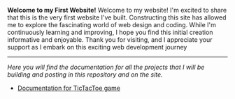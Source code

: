 **Welcome to my First Website!**
Welcome to my website! I'm excited to share that this is the very first website I've built. Constructing this site has allowed me to explore the fascinating world of web design and coding. While I'm continuously learning and improving, I hope you find this initial creation informative and enjoyable. Thank you for visiting, and I appreciate your support as I embark on this exciting web development journey



----------------------------------------------

_Here you will find the documentation for all the projects that I will be building and posting in this repository and on the site._

- [Documentation for TicTacToe game](Documentation.md)
